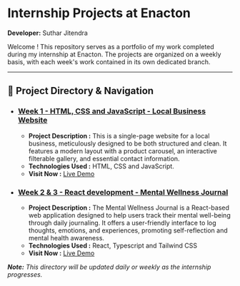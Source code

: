 # Internship Projects at Enacton

**Developer:** Suthar Jitendra

Welcome ! This repository serves as a portfolio of my work completed during my internship at Enacton. The projects are organized on a weekly basis, with each week's work contained in its own dedicated branch.

---

## 📂 Project Directory & Navigation

- ### [Week 1 - HTML, CSS and JavaScript - Local Business Website](https://github.com/your-username/your-repo/tree/week-1)

  - **Project Description :** This is a single-page website for a local business, meticulously designed to be both structured and clean. It features a modern layout with a product carousel, an interactive filterable gallery, and essential contact information.
  - **Technologies Used :** HTML, CSS and JavaScript.
  - **Visit Now :** [Live Demo](https://small-coffee-shop-website.vercel.app/)

- ### [Week 2 & 3 - React development - Mental Wellness Journal](https://github.com/your-username/your-repo/tree/week-2)

  - **Project Description :** The Mental Wellness Journal is a React-based web application designed to help users track their mental well-being through daily journaling. It offers a user-friendly interface to log thoughts, emotions, and experiences, promoting self-reflection and mental health awareness.
  - **Technologies Used :** React, Typescript and Tailwind CSS
  - **Visit Now :** [Live Demo](https://mental-wellness-journal-six.vercel.app/)

_**Note:** This directory will be updated daily or weekly as the internship progresses._
